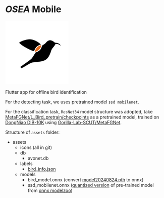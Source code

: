 # *OSEA* Mobile

<img src="/assets/icons/fore.png?raw=true" alt="icon" width="200"/>

Flutter app for offline bird identification

For the detecting task, we uses pretrained model `ssd mobilenet`.

For the classification task, `ResNet34` model structure was adopted, take [MetaFGNet/L_Bird_pretrain/checkpoints](https://drive.google.com/drive/folders/1gsct7uWHYPfmNmFvLVHlgFqKOcoQRzs9) as a pretrained model, trained on [DongNiao DIB-10K](https://www.researchgate.net/publication/344639013) using [Gorilla-Lab-SCUT/MetaFGNet](https://github.com/Gorilla-Lab-SCUT/MetaFGNet).

Structure of `assets` folder:
- assets
    - icons (all in git)
    - db
      - avonet.db
    - labels
      - [bird_info.json](https://github.com/sun-jiao/MetaFGNet/releases)
    - models
      - bird_model.onnx (convert [model20240824.pth](https://github.com/sun-jiao/MetaFGNet/releases) to onnx)
      - ssd_mobilenet.onnx ([quantized version](https://github.com/sun-jiao/MetaFGNet/releases) of pre-trained model from [onnx modelzoo](https://github.com/onnx/models/tree/main/validated/vision/object_detection_segmentation/ssd-mobilenetv1))
